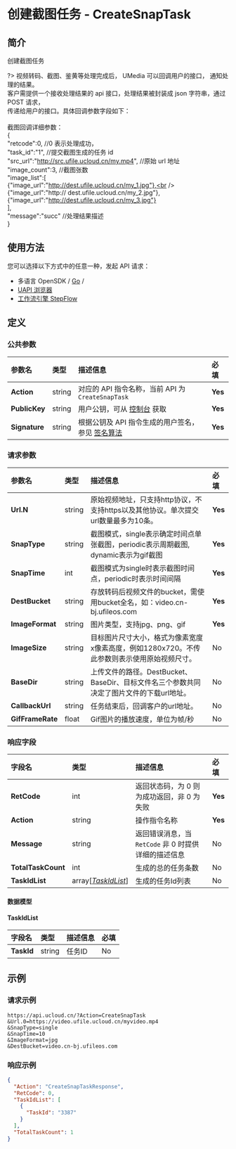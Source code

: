 # 创建截图任务 - CreateSnapTask

## 简介

创建截图任务

?> 视频转码、截图、鉴黄等处理完成后， UMedia 可以回调用户的接口， 通知处理的结果。<br />客户需提供一个接收处理结果的 api 接口，处理结果被封装成 json 字符串，通过 POST 请求，<br />传递给用户的接口。具体回调参数字段如下：<br /><br />截图回调详细参数：<br />{<br />"retcode":0, //0 表示处理成功，<br />"task_id":"1", //提交截图生成的任务 id<br />"src_url":"http://src.ufile.ucloud.cn/my.mp4", //原始 url 地址<br />"image_count":3, //截图张数<br />"image_list":[<br />{"image_url":"http://dest.ufile.ucloud.cn/my_1.jpg"},<br />{"image_url":"http:// dest.ufile.ucloud.cn/my_2.jpg"},<br />{"image_url":"http://dest.ufile.ucloud.cn/my_3.jpg"}<br />],<br />"message":"succ" //处理结果描述<br />}




## 使用方法

您可以选择以下方式中的任意一种，发起 API 请求：
- 多语言 OpenSDK / [Go](https://github.com/ucloud/ucloud-sdk-go) /
- [UAPI 浏览器](https://console.ucloud.cn/uapi/detail?id=CreateSnapTask)
- [工作流引擎 StepFlow](https://console.ucloud.cn/stepflow/manage/)


## 定义

### 公共参数

| 参数名 | 类型 | 描述信息 | 必填 |
|:---|:---|:---|:---|
| **Action**     | string  | 对应的 API 指令名称，当前 API 为 `CreateSnapTask`                        | **Yes** |
| **PublicKey**  | string  | 用户公钥，可从 [控制台](https://console.ucloud.cn/uapi/apikey) 获取                                             | **Yes** |
| **Signature**  | string  | 根据公钥及 API 指令生成的用户签名，参见 [签名算法](api/summary/signature.md)  | **Yes** |

### 请求参数

| 参数名 | 类型 | 描述信息 | 必填 |
|:---|:---|:---|:---|
| **Url.N** | string | 原始视频地址，只支持http协议，不支持https以及其他协议。单次提交url数量最多为10条。 |**Yes**|
| **SnapType** | string | 截图模式，single表示确定时间点单张截图，periodic表示周期截图, dynamic表示为gif截图 |**Yes**|
| **SnapTime** | int | 截图模式为single时表示截图时间点，periodic时表示时间间隔 |**Yes**|
| **DestBucket** | string | 存放转码后视频文件的bucket，需使用bucket全名，如：video.cn-bj.ufileos.com |**Yes**|
| **ImageFormat** | string | 图片类型，支持jpg、png、gif |**Yes**|
| **ImageSize** | string | 目标图片尺寸大小，格式为像素宽度x像素高度，例如1280x720。不传此参数则表示使用原始视频尺寸。 |No|
| **BaseDir** | string | 上传文件的路径。DestBucket、BaseDir、目标文件名三个参数共同决定了图片文件的下载url地址。 |No|
| **CallbackUrl** | string | 任务结束后，回调客户的url地址。 |No|
| **GifFrameRate** | float | Gif图片的播放速度，单位为帧/秒 |No|

### 响应字段

| 字段名 | 类型 | 描述信息 | 必填 |
|:---|:---|:---|:---|
| **RetCode** | int | 返回状态码，为 0 则为成功返回，非 0 为失败 |**Yes**|
| **Action** | string | 操作指令名称 |**Yes**|
| **Message** | string | 返回错误消息，当 `RetCode` 非 0 时提供详细的描述信息 |No|
| **TotalTaskCount** | int | 生成的总的任务条数 |No|
| **TaskIdList** | array[[*TaskIdList*](#TaskIdList)] | 生成的任务Id列表 |No|

#### 数据模型


#### TaskIdList

| 字段名 | 类型 | 描述信息 | 必填 |
|:---|:---|:---|:---|
| **TaskId** | string | 任务ID |No|

## 示例

### 请求示例
    
```
https://api.ucloud.cn/?Action=CreateSnapTask
&Url.0=https://video.ufile.ucloud.cn/myvideo.mp4
&SnapType=single
&SnapTime=10
&ImageFormat=jpg
&DestBucket=video.cn-bj.ufileos.com
```

### 响应示例
    
```json
{
  "Action": "CreateSnapTaskResponse",
  "RetCode": 0,
  "TaskIdList": [
    {
      "TaskId": "3387"
    }
  ],
  "TotalTaskCount": 1
}
```





